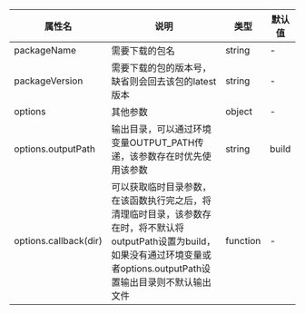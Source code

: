 | 属性名                   | 说明                                                                                                       | 类型       | 默认值   |
|-----------------------|----------------------------------------------------------------------------------------------------------|----------|-------|
| packageName           | 需要下载的包名                                                                                                  | string   | -     |
| packageVersion        | 需要下载的包的版本号，缺省则会回去该包的latest版本                                                                             | string   | -     |
| options               | 其他参数                                                                                                     | object   | -     |
| options.outputPath    | 输出目录，可以通过环境变量OUTPUT_PATH传递，该参数存在时优先使用该参数                                                                 | string   | build |
| options.callback(dir) | 可以获取临时目录参数，在该函数执行完之后，将清理临时目录，该参数存在时，将不默认将outputPath设置为build，如果没有通过环境变量或者options.outputPath设置输出目录则不默认输出文件 | function | -     |
